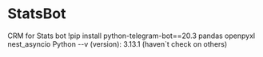 # StatsBot
CRM for Stats bot
  !pip install python-telegram-bot==20.3 pandas openpyxl nest_asyncio 
  Python --v (version): 3.13.1 (haven`t check on others)

